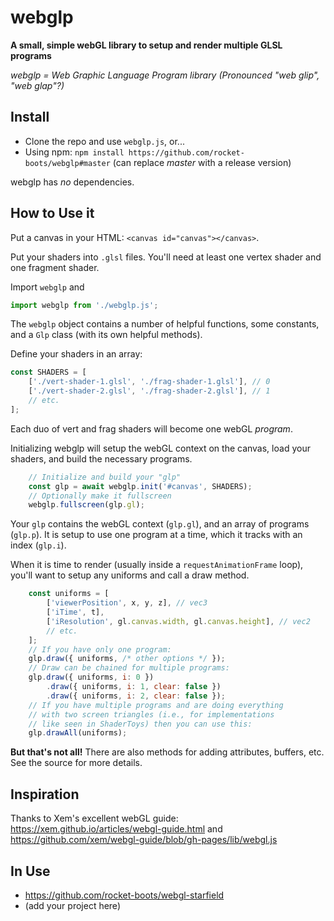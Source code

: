 # webglp

**A small, simple webGL library to setup and render multiple GLSL programs**

*webglp = Web Graphic Language Program library (Pronounced "web glip", "web glap"?)*

## Install

* Clone the repo and use `webglp.js`, or...
* Using npm: `npm install https://github.com/rocket-boots/webglp#master` (can replace *master* with a release version)

webglp has *no* dependencies.

## How to Use it

Put a canvas in your HTML: `<canvas id="canvas"></canvas>`.

Put your shaders into `.glsl` files. You'll need at least one vertex shader and one fragment shader. 

Import `webglp` and 

```js
import webglp from './webglp.js';
```

The `webglp` object contains a number of helpful functions, some constants, and a `Glp` class (with its own helpful methods).

Define your shaders in an array:

```js
const SHADERS = [
	['./vert-shader-1.glsl', './frag-shader-1.glsl'], // 0
	['./vert-shader-2.glsl', './frag-shader-2.glsl'], // 1
	// etc.
];
```

Each duo of vert and frag shaders will become one webGL *program*.

Initializing webglp will setup the webGL context on the canvas, load your shaders, and build the necessary programs.

```js
	// Initialize and build your "glp"
	const glp = await webglp.init('#canvas', SHADERS);
	// Optionally make it fullscreen
	webglp.fullscreen(glp.gl);
```

Your `glp` contains the webGL context (`glp.gl`), and an array of programs (`glp.p`). It is setup to use one program at a time, which it tracks with an index (`glp.i`).

When it is time to render (usually inside a `requestAnimationFrame` loop), you'll want to setup any uniforms and call a draw method.

```js
	const uniforms = [
		['viewerPosition', x, y, z], // vec3
		['iTime', t],
		['iResolution', gl.canvas.width, gl.canvas.height], // vec2
		// etc.
	];
	// If you have only one program:
	glp.draw({ uniforms, /* other options */ });
	// Draw can be chained for multiple programs:
	glp.draw({ uniforms, i: 0 })
		.draw({ uniforms, i: 1, clear: false })
		.draw({ uniforms, i: 2, clear: false });
	// If you have multiple programs and are doing everything
	// with two screen triangles (i.e., for implementations
	// like seen in ShaderToys) then you can use this:
	glp.drawAll(uniforms);
```

**But that's not all!** There are also methods for adding attributes, buffers, etc. See the source for more details.

## Inspiration

Thanks to Xem's excellent webGL guide: https://xem.github.io/articles/webgl-guide.html and https://github.com/xem/webgl-guide/blob/gh-pages/lib/webgl.js

## In Use

* https://github.com/rocket-boots/webgl-starfield
* (add your project here)

